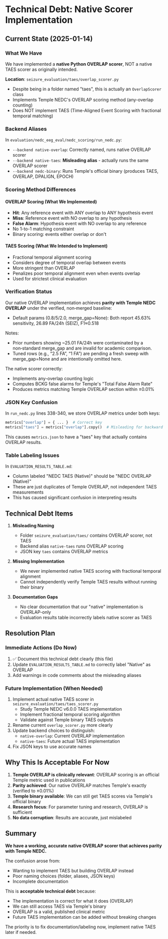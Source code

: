 # Technical Debt: Native Scorer Implementation

## Current State (2025-01-14)

### What We Have
We have implemented a **native Python OVERLAP scorer**, NOT a native TAES scorer as originally intended.

**Location**: `seizure_evaluation/taes/overlap_scorer.py`
- Despite being in a folder named "taes", this is actually an `OverlapScorer` class
- Implements Temple NEDC's OVERLAP scoring method (any-overlap counting)
- Does NOT implement TAES (Time-Aligned Event Scoring with fractional temporal matching)

### Backend Aliases
In `evaluation/nedc_eeg_eval/nedc_scoring/run_nedc.py`:
- `--backend native-overlap`: Correctly named, runs native OVERLAP scorer
- `--backend native-taes`: **Misleading alias** - actually runs the same OVERLAP scorer
- `--backend nedc-binary`: Runs Temple's official binary (produces TAES, OVERLAP, DPALIGN, EPOCH)

### Scoring Method Differences

#### OVERLAP Scoring (What We Implemented)
- **Hit**: Any reference event with ANY overlap to ANY hypothesis event
- **Miss**: Reference event with NO overlap to any hypothesis
- **False Alarm**: Hypothesis event with NO overlap to any reference
- No 1-to-1 matching constraint
- Binary scoring: events either overlap or don't

#### TAES Scoring (What We Intended to Implement)
- Fractional temporal alignment scoring
- Considers degree of temporal overlap between events
- More stringent than OVERLAP
- Penalizes poor temporal alignment even when events overlap
- Used for strictest clinical evaluation

### Verification Status

Our native OVERLAP implementation achieves **parity with Temple NEDC OVERLAP** under the verified, non‑merged baseline:
- Default params (0.8/5/2.0, merge_gap=None): Both report 45.63% sensitivity, 26.89 FA/24h (SEIZ), F1≈0.518

Notes:
- Prior numbers showing ~25.01 FA/24h were contaminated by a non‑standard merge_gap and are invalid for academic comparison.
- Tuned rows (e.g., “2.5 FA”, “1 FA”) are pending a fresh sweep with merge_gap=None and are intentionally omitted here.

The native scorer correctly:
- Implements any-overlap counting logic
- Computes BCKG false alarms for Temple's "Total False Alarm Rate"
- Produces metrics matching Temple OVERLAP section within ±0.01%

### JSON Key Confusion

In `run_nedc.py` lines 338-340, we store OVERLAP metrics under both keys:
```python
metrics["overlap"] = { ... }  # Correct key
metrics["taes"] = metrics["overlap"].copy()  # Misleading for backward compatibility
```

This causes `metrics.json` to have a "taes" key that actually contains OVERLAP results.

### Table Labeling Issues

In `EVALUATION_RESULTS_TABLE.md`:
- Column labeled "NEDC TAES (Native)" should be "NEDC OVERLAP (Native)"
- These are just duplicates of Temple OVERLAP, not independent TAES measurements
- This has caused significant confusion in interpreting results

## Technical Debt Items

1. **Misleading Naming**
   - Folder `seizure_evaluation/taes/` contains OVERLAP scorer, not TAES
   - Backend alias `native-taes` runs OVERLAP scoring
   - JSON key `taes` contains OVERLAP metrics

2. **Missing Implementation**
   - We never implemented native TAES scoring with fractional temporal alignment
   - Cannot independently verify Temple TAES results without running their binary

3. **Documentation Gaps**
   - No clear documentation that our "native" implementation is OVERLAP-only
   - Evaluation results table incorrectly labels native scorer as TAES

## Resolution Plan

### Immediate Actions (Do Now)
1. ✅ Document this technical debt clearly (this file)
2. Update `EVALUATION_RESULTS_TABLE.md` to correctly label "Native" as OVERLAP
3. Add warnings in code comments about the misleading aliases

### Future Implementation (When Needed)
1. Implement actual native TAES scorer in `seizure_evaluation/taes/taes_scorer.py`
   - Study Temple NEDC v6.0.0 TAES implementation
   - Implement fractional temporal scoring algorithm
   - Validate against Temple binary TAES outputs
2. Rename current `overlap_scorer.py` more clearly
3. Update backend choices to distinguish:
   - `native-overlap`: Current OVERLAP implementation
   - `native-taes`: Future actual TAES implementation
4. Fix JSON keys to use accurate names

## Why This Is Acceptable For Now

1. **Temple OVERLAP is clinically relevant**: OVERLAP scoring is an official Temple metric used in publications
2. **Parity achieved**: Our native OVERLAP matches Temple's exactly (verified to ±0.01%)
3. **Temple binary available**: We can still get TAES scores via Temple's official binary
4. **Research focus**: For parameter tuning and research, OVERLAP is sufficient
5. **No data corruption**: Results are accurate, just mislabeled

## Summary

**We have a working, accurate native OVERLAP scorer that achieves parity with Temple NEDC.**

The confusion arose from:
- Wanting to implement TAES but building OVERLAP instead
- Poor naming choices (folder, aliases, JSON keys)
- Incomplete documentation

This is **acceptable technical debt** because:
- The implementation is correct for what it does (OVERLAP)
- We can still access TAES via Temple's binary
- OVERLAP is a valid, published clinical metric
- Future TAES implementation can be added without breaking changes

The priority is to fix documentation/labeling now, implement native TAES later if needed.

